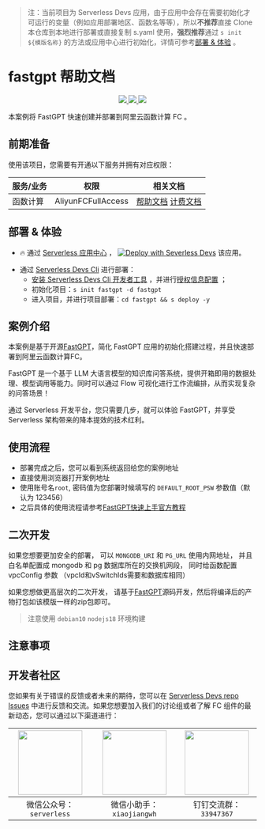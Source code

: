 
> 注：当前项目为 Serverless Devs 应用，由于应用中会存在需要初始化才可运行的变量（例如应用部署地区、函数名等等），所以**不推荐**直接 Clone 本仓库到本地进行部署或直接复制 s.yaml 使用，**强烈推荐**通过 `s init ${模版名称}` 的方法或应用中心进行初始化，详情可参考[部署 & 体验](#部署--体验) 。

# fastgpt 帮助文档
<p align="center" class="flex justify-center">
    <a href="https://www.serverless-devs.com" class="ml-1">
    <img src="http://editor.devsapp.cn/icon?package=fastgpt&type=packageType">
  </a>
  <a href="http://www.devsapp.cn/details.html?name=fastgpt" class="ml-1">
    <img src="http://editor.devsapp.cn/icon?package=fastgpt&type=packageVersion">
  </a>
  <a href="http://www.devsapp.cn/details.html?name=fastgpt" class="ml-1">
    <img src="http://editor.devsapp.cn/icon?package=fastgpt&type=packageDownload">
  </a>
</p>

<description>

本案例将 FastGPT 快速创建并部署到阿里云函数计算 FC 。

</description>

<codeUrl>



</codeUrl>
<preview>



</preview>


## 前期准备

使用该项目，您需要有开通以下服务并拥有对应权限：

<service>



| 服务/业务 |  权限  | 相关文档 |
| --- |  --- | --- |
| 函数计算 |  AliyunFCFullAccess | [帮助文档](https://help.aliyun.com/product/2508973.html) [计费文档](https://help.aliyun.com/document_detail/2512928.html) |

</service>

<remark>



</remark>

<disclaimers>



</disclaimers>

## 部署 & 体验

<appcenter>
   
- :fire: 通过 [Serverless 应用中心](https://fcnext.console.aliyun.com/applications/create?template=fastgpt) ，
  [![Deploy with Severless Devs](https://img.alicdn.com/imgextra/i1/O1CN01w5RFbX1v45s8TIXPz_!!6000000006118-55-tps-95-28.svg)](https://fcnext.console.aliyun.com/applications/create?template=fastgpt) 该应用。
   
</appcenter>
<deploy>
    
- 通过 [Serverless Devs Cli](https://www.serverless-devs.com/serverless-devs/install) 进行部署：
  - [安装 Serverless Devs Cli 开发者工具](https://www.serverless-devs.com/serverless-devs/install) ，并进行[授权信息配置](https://docs.serverless-devs.com/fc/config) ；
  - 初始化项目：`s init fastgpt -d fastgpt`
  - 进入项目，并进行项目部署：`cd fastgpt && s deploy -y`
   
</deploy>

## 案例介绍

<appdetail id="flushContent">

本案例是基于开源[FastGPT](https://github.com/labring/FastGPT)，简化 FastGPT 应用的初始化搭建过程，并且快速部署到阿里云函数计算FC。

FastGPT 是一个基于 LLM 大语言模型的知识库问答系统，提供开箱即用的数据处理、模型调用等能力。同时可以通过 Flow 可视化进行工作流编排，从而实现复杂的问答场景！

通过 Serverless 开发平台，您只需要几步，就可以体验 FastGPT，并享受 Serverless 架构带来的降本提效的技术红利。

</appdetail>

## 使用流程

<usedetail id="flushContent">

- 部署完成之后，您可以看到系统返回给您的案例地址
- 直接使用浏览器打开案例地址
- 使用账号名`root`, 密码值为您部署时候填写的 `DEFAULT_ROOT_PSW` 参数值（默认为 123456）
- 之后具体的使用流程请参考[FastGPT快速上手官方教程](https://doc.fastai.site/docs/course/quick-start/)


##  二次开发

如果您想要更加安全的部署， 可以 `MONGODB_URI` 和 `PG_URL` 使用内网地址， 并且白名单配置成 mongodb 和 pg 数据库所在的交换机网段， 同时给函数配置 vpcConfig 参数 （vpcId和vSwitchIds需要和数据库相同）


如果您想做更高层次的二次开发， 请基于[FastGPT](https://github.com/labring/FastGPT)源码开发，然后将编译后的产物打包如该模版一样的zip包即可。

> 注意使用 `debian10`  `nodejs18` 环境构建

</usedetail>

## 注意事项

<matters id="flushContent">
</matters>


<devgroup>


## 开发者社区

您如果有关于错误的反馈或者未来的期待，您可以在 [Serverless Devs repo Issues](https://github.com/serverless-devs/serverless-devs/issues) 中进行反馈和交流。如果您想要加入我们的讨论组或者了解 FC 组件的最新动态，您可以通过以下渠道进行：

<p align="center">  

| <img src="https://serverless-article-picture.oss-cn-hangzhou.aliyuncs.com/1635407298906_20211028074819117230.png" width="130px" > | <img src="https://serverless-article-picture.oss-cn-hangzhou.aliyuncs.com/1635407044136_20211028074404326599.png" width="130px" > | <img src="https://serverless-article-picture.oss-cn-hangzhou.aliyuncs.com/1635407252200_20211028074732517533.png" width="130px" > |
| --------------------------------------------------------------------------------------------------------------------------------- | --------------------------------------------------------------------------------------------------------------------------------- | --------------------------------------------------------------------------------------------------------------------------------- |
| <center>微信公众号：`serverless`</center>                                                                                         | <center>微信小助手：`xiaojiangwh`</center>                                                                                        | <center>钉钉交流群：`33947367`</center>                                                                                           |
</p>
</devgroup>
